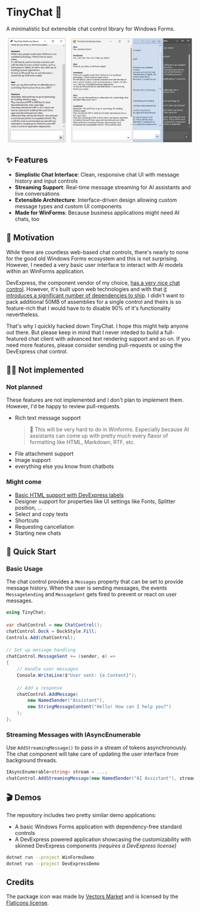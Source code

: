# TinyChat 💬

A minimalistic but extensible chat control library for Windows Forms.

![Screenshot](docs/Screenshot.png)

## ✨ Features

- **Simplistic Chat Interface**: Clean, responsive chat UI with message history and input controls
- **Streaming Support**: Real-time message streaming for AI assistants and live conversations
- **Extensible Architecture**: Interface-driven design allowing custom message types and custom UI components
- **Made for WinForms**: Because business applications might need AI chats, too

## 💖 Motivation

While there are countless web-based chat controls, there's nearly to none for the good old Windows Forms ecosystem and this is not surprising. However, I needed a very basic user interface to interact with AI models within an WinForms application. 

DevExpress, the component vendor of my choice, [has a very nice chat control](http://docs.devexpress.com/WindowsForms/405218). However, it's built upon web technologies and with that [it introduces a significant number of dependencies to ship](https://supportcenter.devexpress.com/ticket/details/t1294891/aichatcontrol-without-webview). I didn't want to pack additional 50MB of assemblies for a single control and theirs is so feature-rich that I would have to to disable 90% of it's functionality nevertheless.

That's why I quickly hacked down TinyChat. I hope this might help anyone out there. But please keep in mind that I never inteded to build a full-featured chat client with advanced text rendering support and so on. If you need more features, please consider sending pull-requests or using the DevExpress chat control.

## 🤷‍♂️ Not implemented

### Not planned

These features are not implemented and I don't plan to implement them. However, I'd be happy to review pull-requests.

- Rich text message support
  > 🔸 This will be very hard to do in Winforms. Especially because AI assistants can come up with pretty much every flavor of formatting like HTML, Markdown, RTF, etc.
- File attachment support
- Image support
- everything else you know from chatbots

### Might come
- [Basic HTML support with DevExpress labels](https://docs.devexpress.com/WindowsForms/4874/common-features/html-text-formatting)
- Designer support for properties like UI settings like Fonts, Splitter position, ...
- Select and copy texts
- Shortcuts
- Requesting cancellation
- Starting new chats

## 🚀 Quick Start

### Basic Usage

The chat control provides a `Messages` property that can be set to provide message history.
When the user is sending messages, the events `MessageSending` and `MessageSent` gets fired to prevent or react on user messages.

```csharp
using TinyChat;

var chatControl = new ChatControl();
chatControl.Dock = DockStyle.Fill;
Controls.Add(chatControl);

// Set up message handling
chatControl.MessageSent += (sender, e) =>
{
    // Handle user messages
    Console.WriteLine($"User sent: {e.Content}");
    
    // Add a response
    chatControl.AddMessage(
        new NamedSender("Assistant"), 
        new StringMessageContent("Hello! How can I help you?")
    );
};

```

### Streaming Messages with IAsyncEnumerable

Use `AddStreamingMessage()` to pass in a stream of tokens asynchronously. The chat component will take care of updating the user interface from background threads.

```csharp
IAsyncEnumerable<string> stream = ...;
chatControl.AddStreamingMessage(new NamedSender("AI Assistant"), stream);
```

## 🎬 Demos

The repository includes two pretty similar demo applications:
- A basic Windows Forms application with dependency-free standard controls
- A DevExpress powered application showcasing the customizability with skinned DevExpress components *(requires a DevExpress license)*

```bash
dotnet run --project WinFormsDemo
dotnet run --project DevExpressDemo
```

## Credits

The package icon was made by [Vectors Market](https://www.flaticon.com/authors/vectors-market) and is licensed by the [Flaticons license](https://www.flaticon.com/legal).